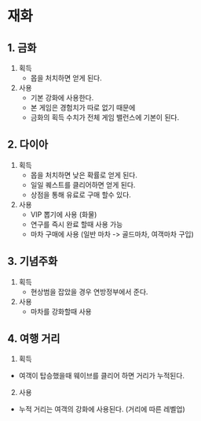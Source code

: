 # 재화
## 1. 금화
1) 획득
    - 몹을 처치하면 얻게 된다.   
2) 사용
    - 기본 강화에 사용한다.
    - 본 게임은 경험치가 따로 없기 때문에 
    - 금화의 획득 수치가 전체 게임 밸런스에 기본이 된다.     

## 2. 다이아
1) 획득
    - 몹을 처치하면 낮은 확률로 얻게 된다.
    - 일일 퀘스트를 클리어하면 얻게 된다. 
    - 상점을 통해 유료로 구매 할수 있다. 
2) 사용  
    - VIP 뽑기에 사용 (화물)
    - 연구를 즉시 완료 할때 사용 가능
    - 마차 구매에 사용 (일반 마차 -> 골드마차, 여객마차 구입) 

## 3. 기념주화
1) 획득 
    - 현상범을 잡았을 경우 연방정부에서 준다.
2) 사용
    - 마차를 강화할때 사용   

## 4. 여행 거리 
1) 획득
  - 여객이 탑승했을때 웨이브를 클리어 하면 거리가 누적된다.  
2) 사용 
  - 누적 거리는 여객의 강화에 사용된다. (거리에 따른 레벨업)
